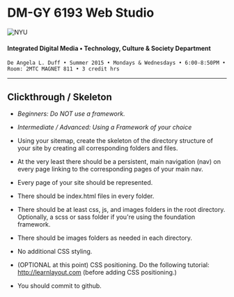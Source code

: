 # DM-GY 6193 Web Studio

![NYU](http://ws2.polishedsolid.com/de/nyu_soe_logo.png)
#### Integrated Digital Media • Technology, Culture & Society Department

    De Angela L. Duff • Summer 2015 • Mondays & Wednesdays • 6:00-8:50PM • Room: 2MTC MAGNET 811 • 3 credit hrs

---

## Clickthrough / Skeleton

* *Beginners: Do NOT use a framework.*
* *Intermediate / Advanced: Using a Framework of your choice*

* Using your sitemap, create the skeleton of the directory structure of your site by creating all corresponding folders and files. 
* At the very least there should be a persistent, main navigation (nav) on every page linking to the corresponding pages of your main nav. 
* Every page of your site should be represented.
* There should be index.html files in every folder.
* There should be at least css, js, and images folders in the root directory. Optionally, a scss or sass folder if you're using the foundation framework.
* There should be images folders as needed in each directory.
* No additional CSS styling.
* (OPTIONAL at this point) CSS positioning. Do the following tutorial: http://learnlayout.com (before adding CSS positioning.) 
* You should commit to github.












